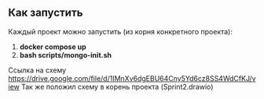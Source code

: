 
## Как запустить
Каждый проект можно запустить (из корня конкретного проекта):
1. **docker compose up**
2. **bash scripts/mongo-init.sh**

Ссылка на схему
https://drive.google.com/file/d/1IMnXv6dgEBU64Cny5Yd6cz8SS4WdCfKJ/view
Так же положил схему в корень проекта (Sprint2.drawio)